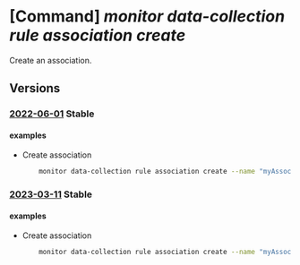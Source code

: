 # [Command] _monitor data-collection rule association create_

Create an association.

## Versions

### [2022-06-01](/Resources/mgmt-plane/L3tyZXNvdXJjZXVyaX0vcHJvdmlkZXJzL21pY3Jvc29mdC5pbnNpZ2h0cy9kYXRhY29sbGVjdGlvbnJ1bGVhc3NvY2lhdGlvbnMve30=/2022-06-01.xml) **Stable**

<!-- mgmt-plane /{resourceuri}/providers/microsoft.insights/datacollectionruleassociations/{} 2022-06-01 -->

#### examples

- Create association
    ```bash
        monitor data-collection rule association create --name "myAssociation" --rule-id "/subscriptions/703362b3-f278-4e4b-9179- c76eaf41ffc2/resourceGroups/myResourceGroup/providers/Microsoft.Insights/dataCollectionRules/myCollectionRule" --resource "subscriptions/703362b3-f278-4e4b-9179- c76eaf41ffc2/resourceGroups/myResourceGroup/providers/Microsoft.Compute/virtualMachines/myVm "
    ```

### [2023-03-11](/Resources/mgmt-plane/L3tyZXNvdXJjZXVyaX0vcHJvdmlkZXJzL21pY3Jvc29mdC5pbnNpZ2h0cy9kYXRhY29sbGVjdGlvbnJ1bGVhc3NvY2lhdGlvbnMve30=/2023-03-11.xml) **Stable**

<!-- mgmt-plane /{resourceuri}/providers/microsoft.insights/datacollectionruleassociations/{} 2023-03-11 -->

#### examples

- Create association
    ```bash
        monitor data-collection rule association create --name "myAssociation" --rule-id "/subscriptions/703362b3-f278-4e4b-9179- c76eaf41ffc2/resourceGroups/myResourceGroup/providers/Microsoft.Insights/dataCollectionRules/myCollectionRule" --resource "subscriptions/703362b3-f278-4e4b-9179- c76eaf41ffc2/resourceGroups/myResourceGroup/providers/Microsoft.Compute/virtualMachines/myVm "
    ```

